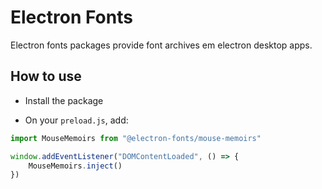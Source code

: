 # Electron Fonts

Electron fonts packages provide font archives em electron desktop apps.

## How to use

* Install the package

* On your `preload.js`, add:

```ts
import MouseMemoirs from "@electron-fonts/mouse-memoirs"

window.addEventListener("DOMContentLoaded", () => {
    MouseMemoirs.inject()
})
```